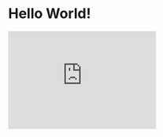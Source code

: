 # Hello World!

<iframe id="NetlogoModel" width="300" height="200" src="https://sandermiller.github.io/CompRobo2020Swarms/boidsFlocking.html" frameborder="0"></iframe>
